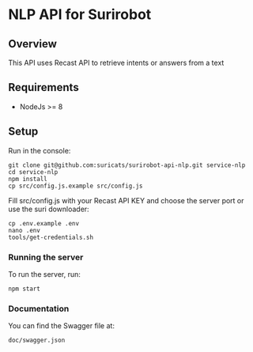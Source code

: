 # NLP API for Surirobot

## Overview
This API uses Recast API to retrieve intents or answers from a text

## Requirements
* NodeJs >= 8

## Setup
Run in the console:
```
git clone git@github.com:suricats/surirobot-api-nlp.git service-nlp
cd service-nlp
npm install
cp src/config.js.example src/config.js
```

Fill src/config.js with your Recast API KEY and choose the server port or use the suri downloader:

 ```
cp .env.example .env
nano .env
tools/get-credentials.sh
```

### Running the server
To run the server, run:

```
npm start
```

### Documentation

You can find the Swagger file at:
```
doc/swagger.json
```
